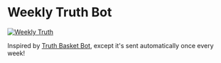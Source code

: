 # Weekly Truth Bot
[![Weekly Truth](https://github.com/RussellDash332/weekly-truth-bot/actions/workflows/truth.yaml/badge.svg)](https://github.com/RussellDash332/daily-truth-bot/actions/workflows/truth.yaml)

Inspired by [Truth Basket Bot](https://t.me/truthbasketbot), except it's sent automatically once every week!